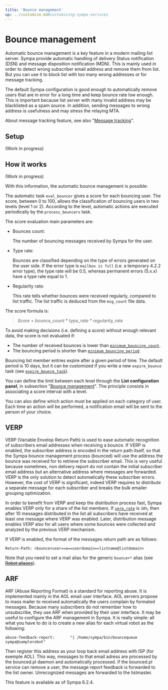 ```yaml
---
title: 'Bounce management'
up: ../customize.md#customizing-sympa-services
---
```


Bounce management
=================

Automatic bounce management is a key feature in a modern mailing list server. Sympa provide automatic handling of delivery Status notification (DSN) and message disposition notification (MDN). This is mainly used in order to detect wrong subscriber email address and remove them from list. But you can use it to block list with too many wrong addresses or for message tracking.

The default Sympa configuration is good enough to automatically remove users that are in error for a long time and keep bounce rate low enough. This is important because list server with many invalid address may be blacklisted as a spam source. In addition, sending messages to wrong address is usefulness and may stress the relaying MTA.

About message tracking feature, see also "[Message tracking](../customize/message-tracking.md)".

Setup
-----

(Work in progress)

How it works
------------

(Work in progress)

With this information, the automatic bounce management is possible:

The automatic task `eval_bouncer` gives a score for each bouncing user. The score, between 0 to 100, allows the classification of bouncing users in two levels (level 1 or 2). According to the level, automatic actions are executed periodically by the `process_bouncers` task.

The score evaluation main parameters are:

  - Bounces count:

    The number of bouncing messages received by Sympa for the user.

  - Type rate:

    Bounces are classified depending on the type of errors generated on the user side. If the error type is `mailbox is full` (i.e. a temporary 4.2.2 error type), the type rate will be 0.5, whereas permanent errors (5.x.x) have a type rate equal to 1.

  - Regularity rate:

    This rate tells whether bounces were received regularly, compared to list traffic. The list traffic is deduced from the `msg_count` file data.

The score formula is:
> *Score* = *bounce_count* * *type_rate* * *regularity_rate*

To avoid making decisions (i.e. defining a score) without enough relevant data, the score is not evaluated if:

  - The number of received bounces is lower than [`minimum_bouncing_count`](../man/sympa.conf.5.md#minimum_bouncing_count).
  - The bouncing period is shorter than [`minimum_bouncing_period`](../man/sympa.conf.5.md#minimum_bouncing_period).

Bouncing list member entries expire after a given period of time. The default period is 10 days, but it can be customized if you write a new `expire_bounce` task (see [`expire_bounce_task`](../man/sympa.conf.5.md#expire_bounce_task)).

You can define the limit between each level through the **List configuration panel**, in subsection "[Bounce menagement](../man/list_config.5.md#bouncers_level1)". The principle consists in associating a score interval with a level.

You can also define which action must be applied on each category of user. Each time an action will be performed, a notification email will be sent to the person of your choice.

VERP
----

VERP (Variable Envelop Return Path) is used to ease automatic recognition of subscribers email addresses when receiving a bounce. If VERP is enabled, the subscriber address is encoded in the return path itself, so that the Sympa bounce management process (bounced) will use the address the bounce was received for to retrieve the subscriber email. This is very useful because sometimes, non delivery report do not contain the initial subscriber email address but an alternative address where messages are forwarded. VERP is the only solution to detect automatically these subscriber errors. However, the cost of VERP is significant, indeed VERP requires to distribute a separate message for each subscriber and breaks the bulk emailer grouping optimization.

In order to benefit from VERP and keep the distribution process fast, Sympa enables VERP only for a share of the list members. If [`verp_rate`](../man/sympa.conf.5.md#verp_rate) is `10%`, then after 10 messages distributed in the list all subscribers have received at least one message where VERP was enabled. Later, distribution message enables VERP also for all users where some bounces were collected and analyzed by the previous VERP mechanism.

If VERP is enabled, the format of the messages return path are as follows:
``` code
Return-Path: <bounce+user==a==userdomain==listname@listdomain>
```
Note that you need to set a mail alias for the generic `bounce+*` alias (see ~~[Robot aliases](/manual/mail-aliases#robot_aliases)~~).

ARF
---

ARF (Abuse Reporting Format) is a standard for reporting abuse. It is implemented mainly in the AOL email user interface. AOL servers propose to mass mailer to received automatically the users complain by formated messages. Because many subscribers do not remember how to unsubscribe, they use ARF when provided by their user interface. It may be useful to configure the ARF management in Sympa. It is really simple: all what you have to do is to create a new alias for each virtual robot as the following:

``` code
abuse-feedback-report:       "| /home/sympa/bin/bouncequeue sympa@samplerobot"
```

Then register this address as your loop back email address with ISP (for exemple AOL). This way, messages to that email adress are processed by the bounced.pl daemon and automatically processed. If the bounced.pl service can remove a user, the message report feedback is forwarded to the list owner. Unrecognized messages are forwarded to the listmaster.

This feature is available as of Sympa 6.2.4.

